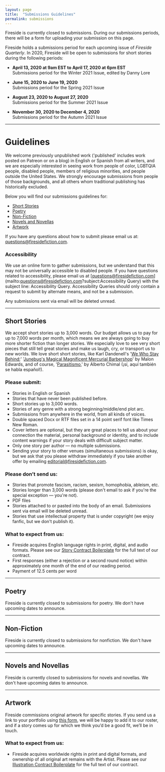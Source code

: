 ```yaml
---
layout: page
title:  "Submissions Guidelines"
permalink: submissions
---
```


Fireside is currently closed to submissions. During our submissions periods, there will be a form for uploading your submission on this page.

Fireside holds a submissions period for each upcoming issue of _Fireside Quarterly_. In 2020, Fireside will be open to submissions for short stories during the following periods: <!--We have no upcoming submissions dates announced for the moment. Please [subscribe to our newsletter](https://firesidefictioncompany.us7.list-manage.com/subscribe/post?u=0c60ee4cf297215c61d55e861&amp;id=afc8f5cf09) if you'd like to be the first to find out about our future submissions dates.-->

- **April 13, 2020 at 9am EST to April 17, 2020 at 6pm EST**<br/>Submissions period for the Winter 2021 Issue, edited by Danny Lore

- **June 15, 2020 to June 19, 2020**<br/>Submissions period for the Spring 2021 Issue

- **August 23, 2020 to August 27, 2020**<br/>Submissions period for the Summer 2021 Issue

- **November 30, 2020 to December 4, 2020**<br/>Submissions period for the Autumn 2021 Issue

---

# Guidelines

We welcome previously unpublished work ('published' includes work posted on Patreon or on a blog) in English or Spanish from all writers, and we are especially interested in seeing work from people of color, LGBTQIA people, disabled people, members of religious minorities, and people outside the United States. We strongly encourage submissions from people of those backgrounds, and all others whom traditional publishing has historically excluded.

Below you will find our submissions guidelines for:
- [Short Stories](#short-stories)
- [Poetry](#poetry)
- [Non-Fiction](#non-fiction)
- [Novels and Novellas](#novels-and-novellas)
- [Artwork](#artwork)

If you have any questions about how to submit please email us at: [questions@firesidefiction.com](mailto:questions@firesidefiction.com).

### Accessibility
We use an online form to gather submissions, but we understand that this may not be universally accessible to disabled people. If you have questions related to accessibility, please email us at [questions@firesidefiction.com](mailto:questions@firesidefiction.com?subject:Accessibility Query) with the subject line: Accessibility Query. Accessibility Queries should only contain a request to submit by alternate means, and not be a submission.

Any submissions sent via email will be deleted unread.

----

## Short Stories

We accept short stories up to 3,000 words. Our budget allows us to pay for up to 7,000 words per month, which means we are always going to buy more shorter fiction than longer stories. We especially love to see very short pieces that still tell great stories and make us laugh, cry, or transport us to new worlds. We love short short stories, like Karl Dandenell's '[We Who Stay Behind](https://firesidefiction.com/we-who-stay-behind);' '[Junebug's Magical Magnificent Mercurial Barbershop](https://firesidefiction.com/junebugs-magical-magnificent-mercurial-barbershop)' by Malon Edwards, and of course, '[Parasitismo](https://firesidefiction.com/parasitismo),' by Alberto Chimal (¡sí, aquí también se habla español!).

<!--Please read the following guidelines, then use the form below to submit your work.-->

### Please submit:
- Stories in English or Spanish
- Stories that have never been published before.
- Short stories up to 3,000 words.
- Stories of any genre with a strong beginning/middle/end plot arc.
- Submissions from anywhere in the world, from all kinds of voices.
- Double spaced Docx or RTF files set in a 14 point serif font like Times New Roman.
- Cover letters are optional, but they are great places to tell us about your connection the material, personal background or identity, and to include content warnings if your story deals with difficult subject matter.
- Only one story per author — no multiple submissions.
- Sending your story to other venues (simultaneous submissions) is okay, but we ask that you please withdraw immediately if you take another offer by emailing [editorial@firesidefiction.com](mailto:editorial@firesidefiction.com).

### Please don’t send us:
- Stories that promote fascism, racism, sexism, homophobia, ableism, etc.
- Stories longer than 3,000 words (please don't email to ask if you're the special exception — you're not).
- PDF files
- Stories attached to or pasted into the body of an email. Submissions sent via email will be deleted unread.
- Stories that use intellectual property that is under copyright (we enjoy fanfic, but we don't publish it).

### What to expect from us:
- Fireside acquires English language rights in print, digital, and audio formats. Please see our [Story Contract Boilerplate](https://firesidefiction.com/legal/story-contract-boilerplate) for the full text of our contract.
- First responses (either a rejection or a second round notice) within approximately one month of the end of our reading period.
- Payment of 12.5 cents per word

<!--iframe class="airtable-embed" src="https://airtable.com/embed/shrm9Os6jrihbx9yh?backgroundColor=red" frameborder="0" onmousewheel="" width="100%" height="1750" style="background: transparent; border: 1px solid #ccc;"></iframe-->

----

## Poetry

Fireside is currently closed to submissions for poetry. We don't have upcoming dates to announce.

----

## Non-Fiction

Fireside is currently closed to submissions for nonfiction. We don't have upcoming dates to announce.

----

## Novels and Novellas

Fireside is currently closed to submissions for novels and novellas. We don't have upcoming dates to announce.

----

## Artwork
Fireside commissions original artwork for specific stories. If you send us a link to your portfolio using [this form](https://airtable.com/shrHIocwQiPakQgkT), we will be happy to add it to our roster, and if a story comes up for which we think you’d be a good fit, we’ll be in touch.

### What to expect from us:
- Fireside acquires worldwide rights in print and digital formats, and ownership of all original art remains with the Artist. Please see our [Illustration Contract Boilerplate](https://firesidefiction.com/legal/illustration-contract-boilerplate) for the full text of our contract.
